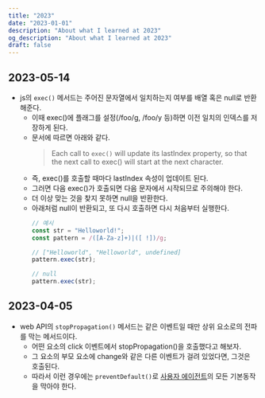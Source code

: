 ```yaml
---
title: "2023"
date: "2023-01-01"
description: "About what I learned at 2023"
og_description: "About what I learned at 2023"
draft: false
---
```


## **2023-05-14**

- js의 `exec()` 메서드는 주어진 문자열에서 일치하는지 여부를 배열 혹은 null로 반환해준다.
  - 이때 exec()에 플래그를 설정(/foo/g, /foo/y 등)하면 이전 일치의 인덱스를 저장하게 된다.
  - 문서에 따르면 아래와 같다.
    > Each call to `exec()` will update its lastIndex property, so that the next call to exec() will start at the next character.
  - 즉, exec()를 호출할 때마다 lastIndex 속성이 업데이트 된다.
  - 그러면 다음 exec()가 호출되면 다음 문자에서 시작되므로 주의해야 한다.
  - 더 이상 맞는 것을 찾지 못하면 null을 반환한다.
  - 아래처럼 null이 반환되고, 또 다시 호출하면 다시 처음부터 실행한다.
    ```js
    // 예시
    const str = "Helloworld!";
    const pattern = /([A-Za-z]+)|([ !])/g;

    // ["Helloworld", "Helloworld", undefined]
    pattern.exec(str);

    // null
    pattern.exec(str);
    ```

## **2023-04-05**

- web API의 `stopPropagation()` 메서드는 같은 이벤트일 때만 상위 요소로의 전파를 막는 메서드이다.
  - 어떤 요소의 click 이벤트에서 stopPropagation()을 호출했다고 해보자.
  - 그 요소의 부모 요소에 change와 같은 다른 이벤트가 걸려 있었다면, 그것은 호출된다.
  - 따라서 이런 경우에는 `preventDefault()`로 [사용자 에이전트](https://developer.mozilla.org/ko/docs/Glossary/User_agent)의 모든 기본동작을 막아야 한다.
